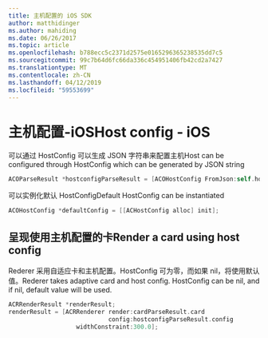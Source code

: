 ```yaml
---
title: 主机配置的 iOS SDK
author: matthidinger
ms.author: mahiding
ms.date: 06/26/2017
ms.topic: article
ms.openlocfilehash: b788ecc5c2371d2575e0165296365238535dd7c5
ms.sourcegitcommit: 99c7b64d6fc66da336c454951406fb42cd2a7427
ms.translationtype: MT
ms.contentlocale: zh-CN
ms.lasthandoff: 04/12/2019
ms.locfileid: "59553699"
---
```

# <a name="host-config---ios"></a><span data-ttu-id="861bc-102">主机配置-iOS</span><span class="sxs-lookup"><span data-stu-id="861bc-102">Host config - iOS</span></span>

<span data-ttu-id="861bc-103">可以通过 HostConfig 可以生成 JSON 字符串来配置主机</span><span class="sxs-lookup"><span data-stu-id="861bc-103">Host can be configured through HostConfig which can be generated by JSON string</span></span>

```objective-c
ACOParseResult *hostconfigParseResult = [ACOHostConfig FromJson:self.hostconfig];
```

<span data-ttu-id="861bc-104">可以实例化默认 HostConfig</span><span class="sxs-lookup"><span data-stu-id="861bc-104">Default HostConfig can be instantiated</span></span>

```objective-c
ACOHostConfig *defaultConfig = [[ACHostConfig alloc] init];
```

## <a name="render-a-card-using-host-config"></a><span data-ttu-id="861bc-105">呈现使用主机配置的卡</span><span class="sxs-lookup"><span data-stu-id="861bc-105">Render a card using host config</span></span>

<span data-ttu-id="861bc-106">Rederer 采用自适应卡和主机配置。HostConfig 可为零，而如果 nil，将使用默认值。</span><span class="sxs-lookup"><span data-stu-id="861bc-106">Rederer takes adaptive card and host config. HostConfig can be nil, and if nil, default value will be used.</span></span>

```objective-c
ACRRenderResult *renderResult;
renderResult = [ACRRenderer render:cardParseResult.card
                            config:hostconfigParseResult.config
                   widthConstraint:300.0];
```